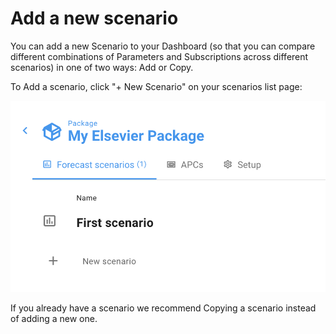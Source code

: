 # Add a new scenario

You can add a new Scenario to your Dashboard (so that you can compare different combinations of Parameters and Subscriptions across different scenarios) in one of two ways: Add or Copy.

To Add a scenario, click "+ New Scenario" on your scenarios list page:

![](../.gitbook/assets/how-do-i-add-a-new-scenario-1.png)

If you already have a scenario we recommend Copying a scenario instead of adding a new one.
